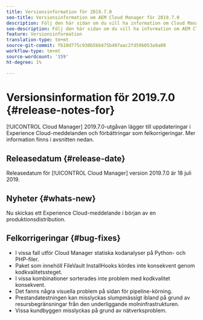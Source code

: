 ```yaml
---
title: Versionsinformation för 2019.7.0
seo-title: Versionsinformation om AEM Cloud Manager för 2019.7.0
description: Följ den här sidan om du vill ha information om Cloud Manager version 2019.7.0.
seo-description: Följ den här sidan om du vill ha information om AEM Cloud Manager version 2019.7.0.
feature: Versionsinformation
translation-type: tm+mt
source-git-commit: fb10d775c930b5bb475b497aac2fd59b053a9a00
workflow-type: tm+mt
source-wordcount: '159'
ht-degree: 1%

---
```


# Versionsinformation för 2019.7.0 {#release-notes-for}

[!UICONTROL Cloud Manager] 2019.7.0-utgåvan lägger till uppdateringar i Experience Cloud-meddelanden och förbättringar som felkorrigeringar. Mer information finns i avsnitten nedan.

## Releasedatum {#release-date}

Releasedatum för [!UICONTROL Cloud Manager] version 2019.7.0 är 18 juli 2019.

## Nyheter {#whats-new}

Nu skickas ett Experience Cloud-meddelande i början av en produktionsdistribution.

## Felkorrigeringar {#bug-fixes}

* I vissa fall utför Cloud Manager statiska kodanalyser på Python- och PHP-filer.
* Paket som innehöll FileVault InstallHooks kördes inte konsekvent genom kodkvalitetssteget.
* I vissa kombinationer sorterades inte problem med kodkvalitet konsekvent.
* Det fanns några visuella problem på sidan för pipeline-körning.
* Prestandatestningen kan misslyckas slumpmässigt ibland på grund av resursbegränsningar från den underliggande molninfrastrukturen.
* Vissa kundbyggen misslyckas på grund av nätverksproblem.